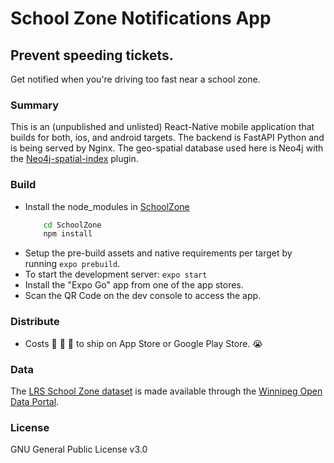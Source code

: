 # School Zone Notifications App

## Prevent speeding tickets.
Get notified when you're driving too fast near a school zone.

### Summary

This is an (unpublished and unlisted) React-Native mobile application that builds for both, ios, and android targets.
The backend is FastAPI Python and is being served by Nginx. The geo-spatial database used here is Neo4j with the [Neo4j-spatial-index](https://neo4j-contrib.github.io/spatial/) plugin.


### Build

- Install the node_modules in [SchoolZone]('./SchoolZone')
	```sh
		cd SchoolZone
		npm install
	```
- Setup the pre-build assets and native requirements per target by running `expo prebuild`.
- To start the development server: `expo start`
- Install the "Expo Go" app from one of the app stores.
- Scan the QR Code on the dev console to access the app.


### Distribute

- Costs :money_with_wings: :money_with_wings: :money_with_wings: to ship on App Store or Google Play Store. :sob:

### Data
The [LRS School Zone dataset](https://data.winnipeg.ca/City-Planning/LRS-School-Speed-Limits/k56t-9dvi) is made available through the [Winnipeg Open Data Portal](https://data.winnipeg.ca).

### License
GNU General Public License v3.0


